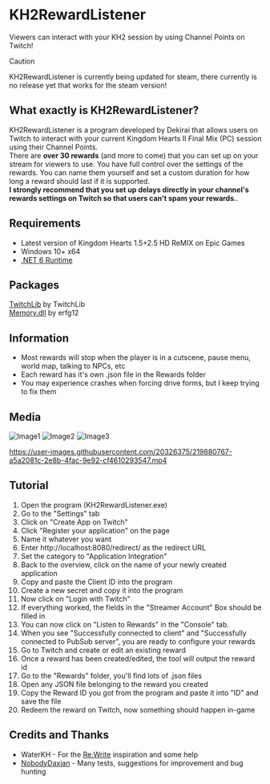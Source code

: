 


# KH2RewardListener

Viewers can interact with your KH2 session by using Channel Points on Twitch!

> [!CAUTION]  
> KH2RewardListener is currently being updated for steam, there currently is no release yet that works for the steam version!

## What exactly is KH2RewardListener?
KH2RewardListener is a program developed by Dekirai that allows users on Twitch to interact with your current Kingdom Hearts II Final Mix (PC) session using their Channel Points.  
There are **over 30 rewards** (and more to come) that you can set up on your stream for viewers to use. 
You have full control over the settings of the rewards. You can name them yourself and set a custom duration for how long a reward should last if it is supported.  
**I strongly recommend that you set up delays directly in your channel's rewards settings on Twitch so that users can't spam your rewards.**.

## Requirements

 - Latest version of Kingdom Hearts 1.5+2.5 HD ReMIX on Epic Games
 - Windows 10+ x64
 - [.NET 6 Runtime](https://dotnet.microsoft.com/en-us/download/dotnet/6.0)

## Packages
[TwitchLib](https://github.com/TwitchLib/TwitchLib) by TwitchLib  
[Memory.dll](https://github.com/erfg12/memory.dll) by erfg12

## Information
 - Most rewards will stop when the player is in a cutscene, pause menu, world map, talking to NPCs, etc
 - Each reward has it's own .json file in the Rewards folder
 - You may experience crashes when forcing drive forms, but I keep trying to fix them
 
## Media
![Image1](https://i.imgur.com/8UMhfJI.png)
![Image2](https://i.imgur.com/cUNM8s9.png)
![Image3](https://i.imgur.com/DiKKLsT.png)  

 https://user-images.githubusercontent.com/20326375/219880767-a5a2081c-2e8b-4fac-9e92-cf4610293547.mp4

## Tutorial
1. Open the program (KH2RewardListener.exe)
2. Go to the "Settings" tab
3. Click on "Create App on Twitch"
4. Click "Register your application" on the page
5. Name it whatever you want
6. Enter http://localhost:8080/redirect/ as the redirect URL
7. Set the category to "Application Integration"
8. Back to the overview, click on the name of your newly created application
9. Copy and paste the Client ID into the program
10. Create a new secret and copy it into the program
11. Now click on "Login with Twitch"
12. If everything worked, the fields in the "Streamer Account" Box should be filled in
13. You can now click on "Listen to Rewards" in the "Console" tab.
14. When you see "Successfully connected to client" and "Successfully connected to PubSub server", you are ready to configure your rewards
15. Go to Twitch and create or edit an existing reward
16. Once a reward has been created/edited, the tool will output the reward id
17. Go to the "Rewards" folder, you'll find lots of .json files
18. Open any JSON file belonging to the reward you created
19. Copy the Reward ID you got from the program and paste it into "ID" and save the file
20. Redeem the reward on Twitch, now something should happen in-game

## Credits and Thanks
 - WaterKH - For the [Re:Write](https://github.com/WaterKH/ReWrite) inspiration and some help
 - [NobodyDaxian](https://www.twitch.tv/nobodydaxian) - Many tests, suggestions for improvement and bug hunting
